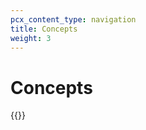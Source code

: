 ```yaml
---
pcx_content_type: navigation
title: Concepts
weight: 3
---
```


# Concepts

{{<directory-listing>}}
